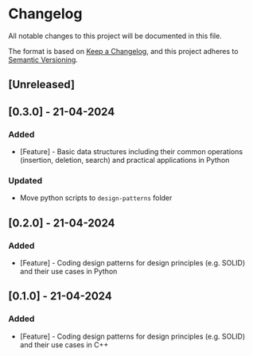 # Changelog

All notable changes to this project will be documented in this file.

The format is based on [Keep a Changelog](https://keepachangelog.com/en/1.0.0/),
and this project adheres to [Semantic Versioning](https://semver.org/spec/v2.0.0.html).

## [Unreleased]

## [0.3.0] - 21-04-2024

### Added

- [Feature] - Basic data structures including their common operations (insertion, deletion, search) and practical applications in Python

### Updated

- Move python scripts to `design-patterns` folder 

## [0.2.0] - 21-04-2024

### Added

- [Feature] - Coding design patterns for design principles (e.g. SOLID) and their use cases in Python

## [0.1.0] - 21-04-2024

### Added

- [Feature] - Coding design patterns for design principles (e.g. SOLID) and their use cases in C++